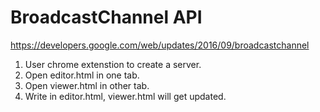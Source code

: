 # BroadcastChannel API
https://developers.google.com/web/updates/2016/09/broadcastchannel

1. User chrome extenstion to create a server.
2. Open editor.html in one tab.
3. Open viewer.html in other tab.
4. Write in editor.html, viewer.html will get updated.